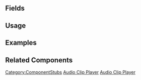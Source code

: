 <languages></languages> <translate>

## Fields

## Usage

## Examples

## Related Components

</translate>

[Category:ComponentStubs](Category:ComponentStubs "wikilink") [Audio
Clip Player](Category:Components{{#translation:}} "wikilink") [Audio
Clip Player](Category:Components:Audio{{#translation:}} "wikilink")